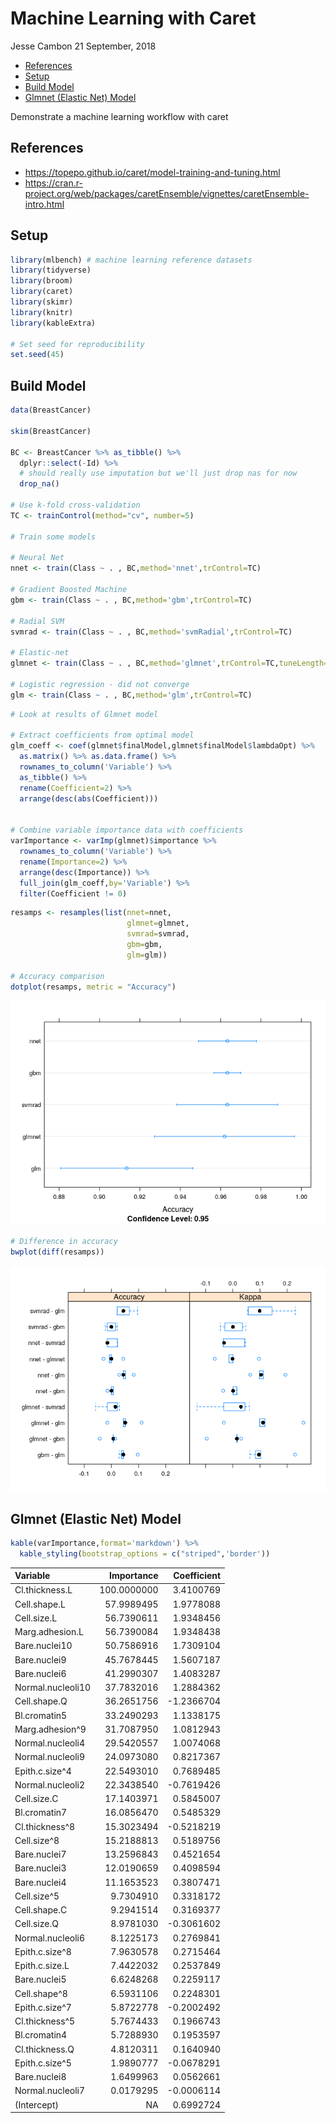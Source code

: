 Machine Learning with Caret
================
Jesse Cambon
21 September, 2018

-   [References](#references)
-   [Setup](#setup)
-   [Build Model](#build-model)
-   [Glmnet (Elastic Net) Model](#glmnet-elastic-net-model)

Demonstrate a machine learning workflow with caret

References
----------

-   <https://topepo.github.io/caret/model-training-and-tuning.html>
-   <https://cran.r-project.org/web/packages/caretEnsemble/vignettes/caretEnsemble-intro.html>

Setup
-----

``` r
library(mlbench) # machine learning reference datasets
library(tidyverse)
library(broom)
library(caret)
library(skimr)
library(knitr)
library(kableExtra)

# Set seed for reproducibility
set.seed(45)
```

Build Model
-----------

``` r
data(BreastCancer)

skim(BreastCancer)

BC <- BreastCancer %>% as_tibble() %>%
  dplyr::select(-Id) %>%
  # should really use imputation but we'll just drop nas for now
  drop_na() 

# Use k-fold cross-validation
TC <- trainControl(method="cv", number=5)

# Train some models

# Neural Net
nnet <- train(Class ~ . , BC,method='nnet',trControl=TC)

# Gradient Boosted Machine
gbm <- train(Class ~ . , BC,method='gbm',trControl=TC)

# Radial SVM
svmrad <- train(Class ~ . , BC,method='svmRadial',trControl=TC)

# Elastic-net
glmnet <- train(Class ~ . , BC,method='glmnet',trControl=TC,tuneLength=5)

# Logistic regression - did not converge
glm <- train(Class ~ . , BC,method='glm',trControl=TC)
```

``` r
# Look at results of Glmnet model

# Extract coefficients from optimal model
glm_coeff <- coef(glmnet$finalModel,glmnet$finalModel$lambdaOpt) %>% 
  as.matrix() %>% as.data.frame() %>%
  rownames_to_column('Variable') %>%
  as_tibble() %>%
  rename(Coefficient=2) %>%
  arrange(desc(abs(Coefficient)))


# Combine variable importance data with coefficients
varImportance <- varImp(glmnet)$importance %>% 
  rownames_to_column('Variable') %>%
  rename(Importance=2) %>%
  arrange(desc(Importance)) %>%
  full_join(glm_coeff,by='Variable') %>%
  filter(Coefficient != 0) 
```

``` r
resamps <- resamples(list(nnet=nnet,
                          glmnet=glmnet,
                          svmrad=svmrad,
                          gbm=gbm,
                          glm=glm))

# Accuracy comparison
dotplot(resamps, metric = "Accuracy")
```

![](Caret_files/figure-markdown_github/results-1.png)

``` r
# Difference in accuracy
bwplot(diff(resamps))
```

![](Caret_files/figure-markdown_github/results-2.png)

Glmnet (Elastic Net) Model
--------------------------

``` r
kable(varImportance,format='markdown') %>%
  kable_styling(bootstrap_options = c("striped",'border'))
```

| Variable          |   Importance|  Coefficient|
|:------------------|------------:|------------:|
| Cl.thickness.L    |  100.0000000|    3.4100769|
| Cell.shape.L      |   57.9989495|    1.9778088|
| Cell.size.L       |   56.7390611|    1.9348456|
| Marg.adhesion.L   |   56.7390084|    1.9348438|
| Bare.nuclei10     |   50.7586916|    1.7309104|
| Bare.nuclei9      |   45.7678445|    1.5607187|
| Bare.nuclei6      |   41.2990307|    1.4083287|
| Normal.nucleoli10 |   37.7832016|    1.2884362|
| Cell.shape.Q      |   36.2651756|   -1.2366704|
| Bl.cromatin5      |   33.2490293|    1.1338175|
| Marg.adhesion^9   |   31.7087950|    1.0812943|
| Normal.nucleoli4  |   29.5420557|    1.0074068|
| Normal.nucleoli9  |   24.0973080|    0.8217367|
| Epith.c.size^4    |   22.5493010|    0.7689485|
| Normal.nucleoli2  |   22.3438540|   -0.7619426|
| Cell.size.C       |   17.1403971|    0.5845007|
| Bl.cromatin7      |   16.0856470|    0.5485329|
| Cl.thickness^8    |   15.3023494|   -0.5218219|
| Cell.size^8       |   15.2188813|    0.5189756|
| Bare.nuclei7      |   13.2596843|    0.4521654|
| Bare.nuclei3      |   12.0190659|    0.4098594|
| Bare.nuclei4      |   11.1653523|    0.3807471|
| Cell.size^5       |    9.7304910|    0.3318172|
| Cell.shape.C      |    9.2941514|    0.3169377|
| Cell.size.Q       |    8.9781030|   -0.3061602|
| Normal.nucleoli6  |    8.1225173|    0.2769841|
| Epith.c.size^8    |    7.9630578|    0.2715464|
| Epith.c.size.L    |    7.4422032|    0.2537849|
| Bare.nuclei5      |    6.6248268|    0.2259117|
| Cell.shape^8      |    6.5931106|    0.2248301|
| Epith.c.size^7    |    5.8722778|   -0.2002492|
| Cl.thickness^5    |    5.7674433|    0.1966743|
| Bl.cromatin4      |    5.7288930|    0.1953597|
| Cl.thickness.Q    |    4.8120311|    0.1640940|
| Epith.c.size^5    |    1.9890777|   -0.0678291|
| Bare.nuclei8      |    1.6499963|    0.0562661|
| Normal.nucleoli7  |    0.0179295|   -0.0006114|
| (Intercept)       |           NA|    0.6992724|
